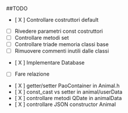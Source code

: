 ##TODO
- [ X ] Controllare costruttori default
- [ ] Rivedere parametri const costruttori
- [ ] Controllare metodi set
- [ ] Controllare triade memoria classi base
- [ ] Rimuovere commenti inutili dalle classi
- [ X ] Implementare Database
- [ ] Fare relazione
- [ X ] getter/setter PaoContainer in Animal.h
- [ X ] const_cast vs setter in animal/userData
- [ X ] controllare metodi QDate in animalData
- [ X ] controllare JSON constructor Animal